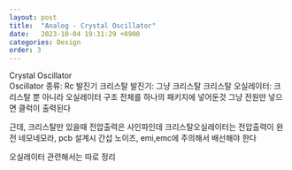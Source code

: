 ```yaml
---
layout: post
title:  "Analog - Crystal Oscillator"
date:   2023-10-04 19:31:29 +0900
categories: Design
order: 3
---
```


Crystal Oscillator\
Oscillator 종류:
Rc 발진기
크리스탈 발진기: 그냥 크리스탈
크리스탈 오실레이터: 크리스탈 뿐 아니라 오실레이터 구조 전체를 하나의 패키지에 넣어둔것
그냥 전원만 넣으면 클럭이 출력된다

근데, 크리스탈만 있을때 전압출력은 사인파인데
크리스탈오실레이터는 전압출력이 완전 네모네모라, pcb 설계시 간섭 노이즈, emi,emc에 주의해서 배선해야 한다

오실레이터 관련해서는 따로 정리